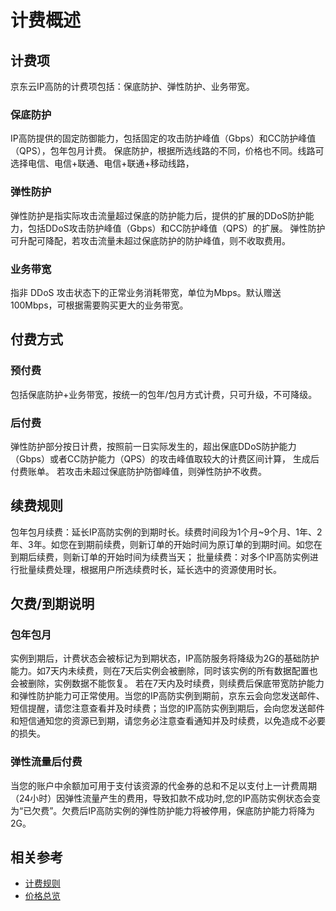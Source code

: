 # 计费概述

## 计费项
京东云IP高防的计费项包括：保底防护、弹性防护、业务带宽。

### 保底防护
IP高防提供的固定防御能力，包括固定的攻击防护峰值（Gbps）和CC防护峰值（QPS），包年包月计费。
保底防护，根据所选线路的不同，价格也不同。线路可选择电信、电信+联通、电信+联通+移动线路，

### 弹性防护
弹性防护是指实际攻击流量超过保底的防护能力后，提供的扩展的DDoS防护能力，包括DDoS攻击防护峰值（Gbps）和CC防护峰值（QPS）的扩展。
弹性防护可升配可降配，若攻击流量未超过保底防护的防护峰值，则不收取费用。

### 业务带宽
指非 DDoS 攻击状态下的正常业务消耗带宽，单位为Mbps。默认赠送100Mbps，可根据需要购买更大的业务带宽。

## 付费方式
### 预付费
包括保底防护+业务带宽，按统一的包年/包月方式计费，只可升级，不可降级。
### 后付费
弹性防护部分按日计费，按照前一日实际发生的，超出保底DDoS防护能力（Gbps）或者CC防护能力（QPS）的攻击峰值取较大的计费区间计算，
生成后付费账单。
若攻击未超过保底防护防御峰值，则弹性防护不收费。


 ## 续费规则
包年包月续费：延长IP高防实例的到期时长。续费时间段为1个月~9个月、1年、2年、3年。如您在到期前续费，则新订单的开始时间为原订单的到期时间。如您在到期后续费，则新订单的开始时间为续费当天；
批量续费：对多个IP高防实例进行批量续费处理，根据用户所选续费时长，延长选中的资源使用时长。


## 欠费/到期说明
### 包年包月
实例到期后，计费状态会被标记为到期状态，IP高防服务将降级为2G的基础防护能力。如7天内未续费，则在7天后实例会被删除，同时该实例的所有数据配置也会被删除，实例数据不能恢复。
若在7天内及时续费，则续费后保底带宽防护能力和弹性防护能力可正常使用。当您的IP高防实例到期前，京东云会向您发送邮件、短信提醒，请您注意查看并及时续费；当您的IP高防实例到期后，会向您发送邮件和短信通知您的资源已到期，请您务必注意查看通知并及时续费，以免造成不必要的损失。

### 弹性流量后付费
当您的账户中余额加可用于支付该资源的代金券的总和不足以支付上一计费周期（24小时）因弹性流量产生的费用，导致扣款不成功时,您的IP高防实例状态会变为“已欠费”。欠费后IP高防实例的弹性防护能力将被停用，保底防护能力将降为2G。


## 相关参考

- [计费规则](Billing-Rules.md)
- [价格总览](Price-Overview.md)

